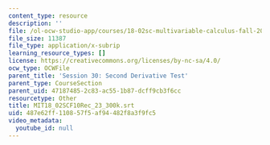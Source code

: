 ```yaml
---
content_type: resource
description: ''
file: /ol-ocw-studio-app/courses/18-02sc-multivariable-calculus-fall-2010/487e62ff110857f5af94482f8a3f9fc5_MIT18_02SCF10Rec_23_300k.vtt
file_size: 11387
file_type: application/x-subrip
learning_resource_types: []
license: https://creativecommons.org/licenses/by-nc-sa/4.0/
ocw_type: OCWFile
parent_title: 'Session 30: Second Derivative Test'
parent_type: CourseSection
parent_uid: 47187485-2c83-ac55-1b87-dcff9cb3f6cc
resourcetype: Other
title: MIT18_02SCF10Rec_23_300k.srt
uid: 487e62ff-1108-57f5-af94-482f8a3f9fc5
video_metadata:
  youtube_id: null
---
```

